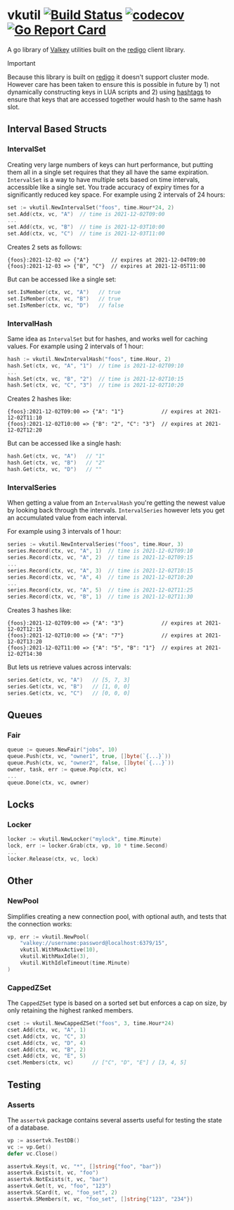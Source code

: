 # vkutil [![Build Status](https://github.com/nyaruka/vkutil/workflows/CI/badge.svg)](https://github.com/nyaruka/vkutil/actions?query=workflow%3ACI) [![codecov](https://codecov.io/gh/nyaruka/vkutil/branch/main/graph/badge.svg)](https://codecov.io/gh/nyaruka/vkutil) [![Go Report Card](https://goreportcard.com/badge/github.com/nyaruka/vkutil)](https://goreportcard.com/report/github.com/nyaruka/vkutil)

A go library of [Valkey](https://valkey.io) utilities built on the [redigo](github.com/gomodule/redigo) client library.

> [!IMPORTANT]
> Because this library is built on [redigo](github.com/gomodule/redigo) it doesn't support cluster mode. However care 
> has been taken to ensure this is possible in future by 1) not dynamically constructing keys in LUA scripts and 
> 2) using [hashtags](https://valkey.io/topics/cluster-spec/) to ensure that keys that are accessed together would hash 
> to the same hash slot.

## Interval Based Structs

### IntervalSet

Creating very large numbers of keys can hurt performance, but putting them all in a single set requires that they all have the same expiration. `IntervalSet` is a way to have multiple sets based on time intervals, accessible like a single set. You trade accuracy of expiry times for a significantly reduced key space. For example using 2 intervals of 24 hours:

```go
set := vkutil.NewIntervalSet("foos", time.Hour*24, 2)
set.Add(ctx, vc, "A")  // time is 2021-12-02T09:00
...
set.Add(ctx, vc, "B")  // time is 2021-12-03T10:00
set.Add(ctx, vc, "C")  // time is 2021-12-03T11:00
```

Creates 2 sets as follows:

```
{foos}:2021-12-02 => {"A"}       // expires at 2021-12-04T09:00
{foos}:2021-12-03 => {"B", "C"}  // expires at 2021-12-05T11:00
```

But can be accessed like a single set:

```go
set.IsMember(ctx, vc, "A")   // true
set.IsMember(ctx, vc, "B")   // true
set.IsMember(ctx, vc, "D")   // false
```

### IntervalHash

Same idea as `IntervalSet` but for hashes, and works well for caching values. For example using 2 intervals of 1 hour:

```go
hash := vkutil.NewIntervalHash("foos", time.Hour, 2)
hash.Set(ctx, vc, "A", "1")  // time is 2021-12-02T09:10
...
hash.Set(ctx, vc, "B", "2")  // time is 2021-12-02T10:15
hash.Set(ctx, vc, "C", "3")  // time is 2021-12-02T10:20
```

Creates 2 hashes like:

```
{foos}:2021-12-02T09:00 => {"A": "1"}            // expires at 2021-12-02T11:10
{foos}:2021-12-02T10:00 => {"B": "2", "C": "3"}  // expires at 2021-12-02T12:20
```

But can be accessed like a single hash:

```go
hash.Get(ctx, vc, "A")   // "1"
hash.Get(ctx, vc, "B")   // "2"
hash.Get(ctx, vc, "D")   // ""
```

### IntervalSeries

When getting a value from an `IntervalHash` you're getting the newest value by looking back through the intervals. `IntervalSeries` however lets you get an accumulated value from each interval.

For example using 3 intervals of 1 hour:

```go
series := vkutil.NewIntervalSeries("foos", time.Hour, 3)
series.Record(ctx, vc, "A", 1)  // time is 2021-12-02T09:10
series.Record(ctx, vc, "A", 2)  // time is 2021-12-02T09:15
...
series.Record(ctx, vc, "A", 3)  // time is 2021-12-02T10:15
series.Record(ctx, vc, "A", 4)  // time is 2021-12-02T10:20
...
series.Record(ctx, vc, "A", 5)  // time is 2021-12-02T11:25
series.Record(ctx, vc, "B", 1)  // time is 2021-12-02T11:30
```

Creates 3 hashes like:

```
{foos}:2021-12-02T09:00 => {"A": "3"}            // expires at 2021-12-02T12:15
{foos}:2021-12-02T10:00 => {"A": "7"}            // expires at 2021-12-02T13:20
{foos}:2021-12-02T11:00 => {"A": "5", "B": "1"}  // expires at 2021-12-02T14:30
```

But lets us retrieve values across intervals:

```go
series.Get(ctx, vc, "A")   // [5, 7, 3]
series.Get(ctx, vc, "B")   // [1, 0, 0]
series.Get(ctx, vc, "C")   // [0, 0, 0]
```

## Queues

### Fair

```go
queue := queues.NewFair("jobs", 10)
queue.Push(ctx, vc, "owner1", true, []byte(`{...}`))
queue.Push(ctx, vc, "owner2", false, []byte(`{...}`))
owner, task, err := queue.Pop(ctx, vc)
...
queue.Done(ctx, vc, owner)
```

## Locks

### Locker

```go
locker := vkutil.NewLocker("mylock", time.Minute)
lock, err := locker.Grab(ctx, vp, 10 * time.Second)
...
locker.Release(ctx, vc, lock)
```

## Other

### NewPool

Simplifies creating a new connection pool, with optional auth, and tests that the connection works:

```go
vp, err := vkutil.NewPool(
    "valkey://username:password@localhost:6379/15", 
    vkutil.WithMaxActive(10), 
    vkutil.WithMaxIdle(3), 
    vkutil.WithIdleTimeout(time.Minute)
)
```

### CappedZSet

The `CappedZSet` type is based on a sorted set but enforces a cap on size, by only retaining the highest ranked members.

```go
cset := vkutil.NewCappedZSet("foos", 3, time.Hour*24)
cset.Add(ctx, vc, "A", 1) 
cset.Add(ctx, vc, "C", 3) 
cset.Add(ctx, vc, "D", 4)
cset.Add(ctx, vc, "B", 2) 
cset.Add(ctx, vc, "E", 5) 
cset.Members(ctx, vc)      // ["C", "D", "E"] / [3, 4, 5]
```

## Testing 

### Asserts

The `assertvk` package contains several asserts useful for testing the state of a database.

```go
vp := assertvk.TestDB()
vc := vp.Get()
defer vc.Close()

assertvk.Keys(t, vc, "*", []string{"foo", "bar"})
assertvk.Exists(t, vc, "foo")
assertvk.NotExists(t, vc, "bar")
assertvk.Get(t, vc, "foo", "123")
assertvk.SCard(t, vc, "foo_set", 2)
assertvk.SMembers(t, vc, "foo_set", []string{"123", "234"})
```
